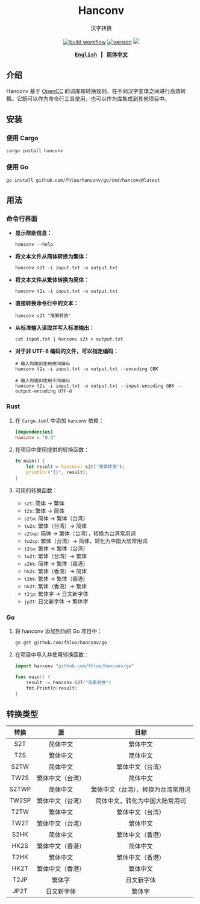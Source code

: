 <div align="center">

# Hanconv

汉字转换
<br><br>
<a href="https://github.com/fhluo/hanconv/actions/workflows/build.yaml">
<img src="https://github.com/fhluo/hanconv/actions/workflows/build.yaml/badge.svg" alt="build workflow"></a>
<a href="https://crates.io/crates/hanconv">
<img src="https://img.shields.io/crates/v/hanconv" alt="version"></a>
<a href="https://pkg.go.dev/github.com/fhluo/hanconv/go">
<img src="https://img.shields.io/github/v/tag/fhluo/hanconv?filter=go%2F*&label=pkg"></a>

<samp>

**[English](README.md)** ┃ **[简体中文](README.zh-Hans.md)**

</samp>

</div>

## 介绍

Hanconv 基于 [OpenCC](https://github.com/BYVoid/OpenCC) 的词库和转换规则，在不同汉字变体之间进行高效转换。它既可以作为命令行工具使用，也可以作为库集成到其他项目中。

## 安装

### 使用 Cargo

```shell
cargo install hanconv
```

### 使用 Go

```shell
go install github.com/fhluo/hanconv/go/cmd/hanconv@latest
```

## 用法

### 命令行界面

- **显示帮助信息：**

    ```shell
    hanconv --help
    ```

- **将文本文件从简体转换为繁体：**

    ```shell
    hanconv s2t -i input.txt -o output.txt
    ```

- **将文本文件从繁体转换为简体：**

    ```shell
    hanconv t2s -i input.txt -o output.txt
    ```

- **直接转换命令行中的文本：**

    ```shell
    hanconv s2t "简繁转换"
    ```

- **从标准输入读取并写入标准输出：**

    ```shell
    cat input.txt | hanconv s2t > output.txt
    ```

- **对于非 UTF-8 编码的文件，可以指定编码：**

    ```shell
    # 输入和输出使用相同编码
    hanconv t2s -i input.txt -o output.txt --encoding GBK
    
    # 输入和输出使用不同编码
    hanconv t2s -i input.txt -o output.txt --input-encoding GBK --output-encoding UTF-8
    ```

### Rust

1. 在 `Cargo.toml` 中添加 `hanconv` 依赖：

    ```toml
    [dependencies]
    hanconv = "0.3"
    ```

2. 在项目中使用提供的转换函数：

    ```rust
    fn main() {
        let result = hanconv::s2t("简繁转换");
        println!("{}", result);
    }
    ```

3. 可用的转换函数：
    - `s2t`: 简体 → 繁体
    - `t2s`: 繁体 → 简体
    - `s2tw`: 简体 → 繁体（台湾）
    - `tw2s`: 繁体（台湾）→ 简体
    - `s2twp`: 简体 → 繁体（台湾），转换为台湾常用词
    - `tw2sp`: 繁体（台湾）→ 简体，转化为中国大陆常用词
    - `t2tw`: 繁体 → 繁体（台湾）
    - `tw2t`: 繁体（台湾）→ 繁体
    - `s2hk`: 简体 → 繁体（香港）
    - `hk2s`: 繁体（香港）→ 简体
    - `t2hk`: 繁体 → 繁体（香港）
    - `hk2t`: 繁体（香港）→ 繁体
    - `t2jp`: 繁体字 → 日文新字体
    - `jp2t`: 日文新字体 → 繁体字

### Go

1. 将 hanconv 添加到你的 Go 项目中：

    ```shell
    go get github.com/fhluo/hanconv/go
    ```

2. 在项目中导入并使用转换函数：

    ```go
    import hanconv "github.com/fhluo/hanconv/go"

    func main() {
        result := hanconv.S2T("简繁转换")
        fmt.Println(result)
    }
    ```

## 转换类型

|  转换   |    源     |        目标         |
|:-----:|:--------:|:-----------------:|
|  S2T  |   简体中文   |       繁体中文        |
|  T2S  |   繁体中文   |       简体中文        |
| S2TW  |   简体中文   |     繁体中文（台湾）      |
| TW2S  | 繁体中文（台湾） |       简体中文        |
| S2TWP |   简体中文   | 繁体中文（台湾），转换为台湾常用词 |
| TW2SP | 繁体中文（台湾） |  简体中文，转化为中国大陆常用词  |
| T2TW  |   繁体中文   |     繁体中文（台湾）      |
| TW2T  | 繁体中文（台湾） |       繁体中文        |
| S2HK  |   简体中文   |     繁体中文（香港）      |
| HK2S  | 繁体中文（香港） |       简体中文        |
| T2HK  |   繁体中文   |     繁体中文（香港）      |
| HK2T  | 繁体中文（香港） |       繁体中文        |
| T2JP  |   繁体字    |       日文新字体       |
| JP2T  |  日文新字体   |        繁体字        |

